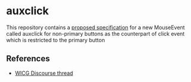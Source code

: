 # auxclick
This repository contains a [proposed specification](https://wicg.github.io/auxclick/) for a new MouseEvent called auxclick for non-primary buttons as the counterpart of click event which is restricted to the primary button

## References
* [WICG Discourse thread](https://discourse.wicg.io/t/new-event-for-non-primary-button-click/1527)
